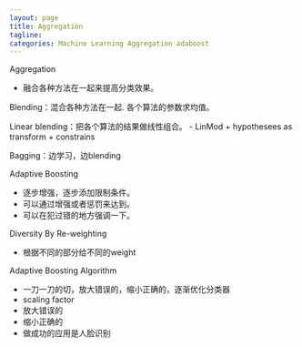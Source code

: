 ```yaml
---
layout: page
title: Aggregation
tagline: 
categories: Machine Learning Aggregation adaboost
---
```


Aggregation

- 融合各种方法在一起来提高分类效果。

Blending：混合各种方法在一起. 各个算法的参数求均值。

Linear blending：把各个算法的结果做线性组合。
    - LinMod + hypothesees as transform + constrains

Bagging：边学习，边blending

Adaptive Boosting

- 逐步增强，逐步添加限制条件。
- 可以通过增强或者惩罚来达到。
- 可以在犯过错的地方强调一下。

Diversity By Re-weighting

- 根据不同的部分给不同的weight

Adaptive Boosting Algorithm

- 一刀一刀的切，放大错误的，缩小正确的，逐渐优化分类器
- scaling factor
- 放大错误的
- 缩小正确的
- 做成功的应用是人脸识别
